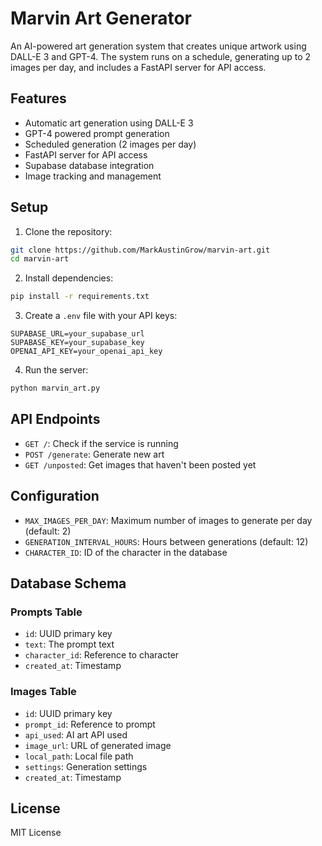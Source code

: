 # Marvin Art Generator

An AI-powered art generation system that creates unique artwork using DALL-E 3 and GPT-4. The system runs on a schedule, generating up to 2 images per day, and includes a FastAPI server for API access.

## Features

- Automatic art generation using DALL-E 3
- GPT-4 powered prompt generation
- Scheduled generation (2 images per day)
- FastAPI server for API access
- Supabase database integration
- Image tracking and management

## Setup

1. Clone the repository:
```bash
git clone https://github.com/MarkAustinGrow/marvin-art.git
cd marvin-art
```

2. Install dependencies:
```bash
pip install -r requirements.txt
```

3. Create a `.env` file with your API keys:
```
SUPABASE_URL=your_supabase_url
SUPABASE_KEY=your_supabase_key
OPENAI_API_KEY=your_openai_api_key
```

4. Run the server:
```bash
python marvin_art.py
```

## API Endpoints

- `GET /`: Check if the service is running
- `POST /generate`: Generate new art
- `GET /unposted`: Get images that haven't been posted yet

## Configuration

- `MAX_IMAGES_PER_DAY`: Maximum number of images to generate per day (default: 2)
- `GENERATION_INTERVAL_HOURS`: Hours between generations (default: 12)
- `CHARACTER_ID`: ID of the character in the database

## Database Schema

### Prompts Table
- `id`: UUID primary key
- `text`: The prompt text
- `character_id`: Reference to character
- `created_at`: Timestamp

### Images Table
- `id`: UUID primary key
- `prompt_id`: Reference to prompt
- `api_used`: AI art API used
- `image_url`: URL of generated image
- `local_path`: Local file path
- `settings`: Generation settings
- `created_at`: Timestamp

## License

MIT License
